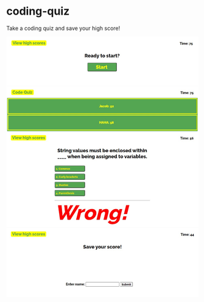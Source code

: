 # coding-quiz

Take a coding quiz and save your high score!

![screenshot](./assets/images/ss-1.jpg)
![screenshot](./assets/images/ss-2.jpg)
![screenshot](./assets/images/ss-3.jpg)
![screenshot](./assets/images/ss-4.jpg)